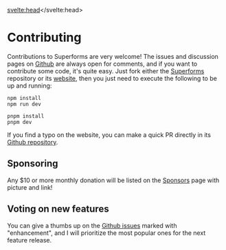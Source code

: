 <script lang="ts">
  import Sponsor from '$lib/sponsoring/Sponsor.svelte'
  import Message from '$lib/sponsoring/Message.svelte'
</script>

<Message />

<svelte:head><title>Contributing and sponsoring</title></svelte:head>

# Contributing

Contributions to Superforms are very welcome! The issues and discussion pages on [Github](https://github.com/ciscoheat/sveltekit-superforms) are always open for comments, and if you want to contribute some code, it's quite easy. Just fork either the [Superforms](https://github.com/ciscoheat/sveltekit-superforms) repository or its [website](https://github.com/ciscoheat/superforms-web), then you just need to execute the following to be up and running:

```
npm install
npm run dev
```

```
pnpm install
pnpm dev
```

If you find a typo on the website, you can make a quick PR directly in its [Github repository](https://github.com/ciscoheat/superforms-web/tree/main/src/routes).

## Sponsoring

<Sponsor />

Any $10 or more monthly donation will be listed on the [Sponsors](/sponsors) page with picture and link!

## Voting on new features

You can give a thumbs up on the [Github issues](https://github.com/ciscoheat/sveltekit-superforms/issues) marked with "enhancement", and I will prioritize the most popular ones for the next feature release.
